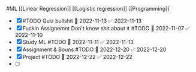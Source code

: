 #ML 
 [[Linear Regression]]
 [[Logistic regression]]
 [[Programming]]
- [x] #TODO Quiz bullshit 📅 2022-11-13 ✅ 2022-11-13
- [x] Fuckin Assignemnt Don't know shit about it #TODO 📅 2022-11-07 ✅ 2022-11-10
- [x] Study ML #TODO 📅 2022-11-11 ✅ 2022-11-13
- [x] Assignment & Bouns #TODO 📅 2022-12-20 ✅ 2022-12-20
- [x] Project #TODO 📅 2022-12-22 ✅ 2022-12-22
- [ ] 

